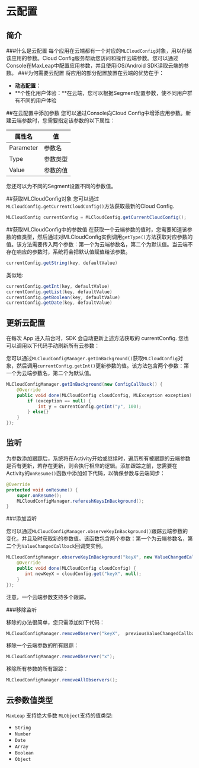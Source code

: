 # 云配置

## 简介
###什么是云配置
每个应用在云端都有一个对应的`MLCloudConfig`对象，用以存储该应用的参数。Cloud Config服务帮助您访问和操作云端参数。您可以通过Console在MaxLeap中配置应用参数，并且使用iOS/Android SDK读取云端的参数。
###为何需要云配置
将应用的部分配置放置在云端的优势在于：

* **动态配置：**
* **个性化用户体验：**在云端，您可以根据Segment配置参数，使不同用户群有不同的用户体验

##在云配置中添加参数
您可以通过Console向Cloud Config中增添应用参数。新建云端参数时，您需要指定该参数的以下属性：

属性名|值
-------|-------
Parameter|参数名
Type|参数类型
Value|参数的值

您还可以为不同的Segment设置不同的参数值。

##获取MLCloudConfig对象
您可以通过`MLCloudConfig.getCurrentCloudConfig()`方法获取最新的Cloud Config.

```java
MLCloudConfig currentConfig = MLCloudConfig.getCurrentCloudConfig();
```

##获取MLCloudConfig中的参数值
在获取一个云端参数的值时，您需要知道该参数的值类型，然后通过对MLCloudConfig实例调用`getType()`方法获取对应参数的值。该方法需要传入两个参数：第一个为云端参数名，第二个为默认值。当云端不存在响应的参数时，系统将会把默认值赋值给该参数。

```java
currentConfig.getString(key, defaultValue)
```

类似地:

```java
currentConfig.getInt(key, defaultValue)
currentConfig.getList(key, defaultValue)
currentConfig.getBoolean(key, defaultValue)
currentConfig.getDate(key, defaultValue)
```

## 更新云配置

在每次 App 进入前台时，SDK 会自动更新上述方法获取的 currentConfig. 您也可以调用以下代码手动刷新所有云参数：

您可以通过`MLCloudConfigManager.getInBackground()`获取`MLCloudConfig`对象，然后调用`currentConfig.getInt()`更新参数的值。该方法包含两个参数：第一个为云端参数名，第二个为默认值。

```java
MLCloudConfigManager.getInBackground(new ConfigCallback() {
    @Override
    public void done(MLCloudConfig cloudConfig, MLException exception) {
        if (exception == null) {
            int y = currentConfig.getInt("y", 100);
        } else{}
    }
});
```

## 监听
为参数添加跟踪后，系统将在Activity开始或继续时，遍历所有被跟踪的云端参数是否有更新，若存在更新，则会执行相应的逻辑。添加跟踪之前，您需要在Activity的`onResume()`函数中添加如下代码，以确保参数与云端同步：

```java
@Override
protected void onResume() {
    super.onResume();
    MLCloudConfigManager.refereshKeysInBackground();
}
```

###添加监听

您可以通过`MLCloudConfigManager.observeKeyInBackground()`跟踪云端参数的变化，并且及时获取新的参数值。该函数包含两个参数：第一个为云端参数名，第二个为`ValueChangedCallback`回调类实例。

```java
MLCloudConfigManager.observeKeyInBackground("keyX", new ValueChangedCallback() {
    @Override
    public void done(MLCloudConfig cloudConfig) {
       int newKeyX = cloudConfig.get("keyX", null);
    }
});
```

注意，一个云端参数支持多个跟踪。

###移除监听

移除的办法很简单，您只需添加如下代码：

```java
MLCloudConfigManager.removeObserver("keyX",  previousValueChangedCallback);
```

移除一个云端参数的所有跟踪：

```java
MLCloudConfigManager.removeObserver("x");
```

移除所有参数的所有跟踪：

```java
MLCloudConfigManager.removeAllObservers();
```

## 云参数值类型

`MaxLeap` 支持绝大多数 `MLObject`支持的值类型:

- `String`
- `Number`
- `Date`
- `Array`
- `Boolean`
- `Object`
